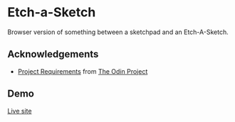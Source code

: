 # Etch-a-Sketch

Browser version of something between a sketchpad and an Etch-A-Sketch.

## Acknowledgements

- [Project Requirements](https://www.theodinproject.com/lessons/foundations-etch-a-sketch) from [The Odin Project](https://www.theodinproject.com/)

## Demo

[Live site](https://meratio.github.io/etch-a-sketch/)
